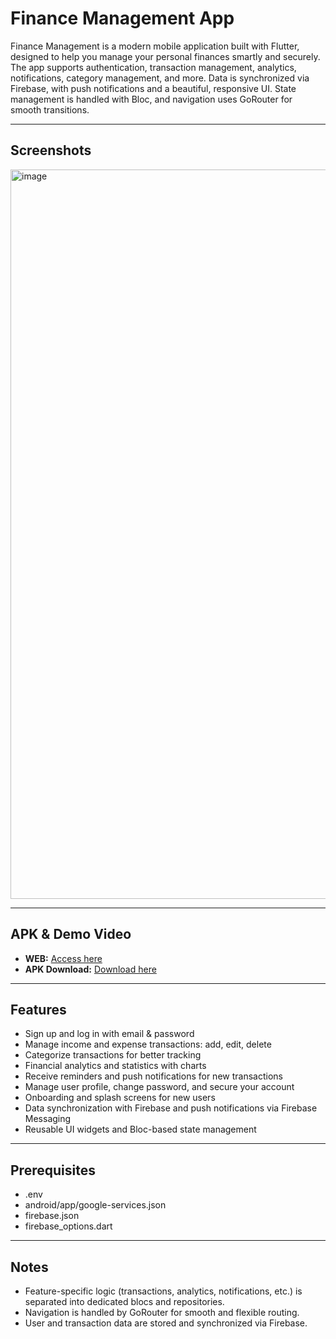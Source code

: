 # Finance Management App

Finance Management is a modern mobile application built with Flutter, designed to help you manage your personal finances smartly and securely. The app supports authentication, transaction management, analytics, notifications, category management, and more. Data is synchronized via Firebase, with push notifications and a beautiful, responsive UI. State management is handled with Bloc, and navigation uses GoRouter for smooth transitions.

---

## Screenshots

<img width="1486" height="1167" alt="image" src="https://github.com/user-attachments/assets/1b454d06-9d72-4db9-aef1-1c69a2ebf425" />



---

## APK & Demo Video

-  **WEB:** [Access here](http://biwofinance.web.app/)
-  **APK Download:** [Download here](https://bom.so/biwofinance)

---

## Features

-  Sign up and log in with email & password
-  Manage income and expense transactions: add, edit, delete
-  Categorize transactions for better tracking
-  Financial analytics and statistics with charts
-  Receive reminders and push notifications for new transactions
-  Manage user profile, change password, and secure your account
-  Onboarding and splash screens for new users
-  Data synchronization with Firebase and push notifications via Firebase Messaging
-  Reusable UI widgets and Bloc-based state management

---

## Prerequisites

-  .env
-  android/app/google-services.json
-  firebase.json
-  firebase_options.dart

---

## Notes

-  Feature-specific logic (transactions, analytics, notifications, etc.) is separated into dedicated blocs and repositories.
-  Navigation is handled by GoRouter for smooth and flexible routing.
-  User and transaction data are stored and synchronized via Firebase.


